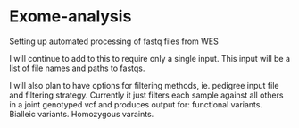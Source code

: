 # Exome-analysis

Setting up automated processing of fastq files from WES

I will continue to add to this to require only a single input.
This input will be a list of file names and paths to fastqs. 

I will also plan to have options for filtering methods, ie. pedigree input file and filtering strategy. 
Currently it just filters each sample against all others in a joint genotyped vcf and produces output for:
  functional variants.
  Bialleic variants.
  Homozygous varaints. 

